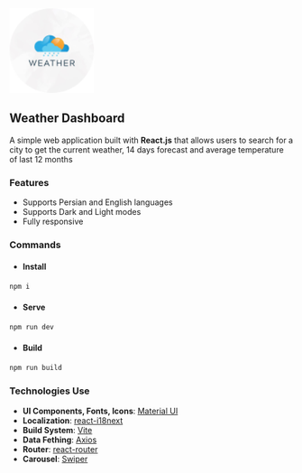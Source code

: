 <img src="https://raw.githubusercontent.com/morteza-jamali/react-weather-app/refs/heads/wip/public/logo.svg" alt="Weather Dashboard" title="Weather Dashboard" width="150px" />

## Weather Dashboard

A simple web application built with **React.js** that allows users to search for a city to get the current weather, 14 days forecast and average temperature of last 12 months

### Features

- Supports Persian and English languages
- Supports Dark and Light modes
- Fully responsive

### Commands

- #### Install

```bash
npm i
```

- #### Serve

```bash
npm run dev
```

- #### Build

```bash
npm run build
```

### Technologies Use

- **UI Components, Fonts, Icons**: [Material UI](https://mui.com/material-ui/)
- **Localization**: [react-i18next](https://react.i18next.com/)
- **Build System**: [Vite](https://vite.dev/)
- **Data Fething**: [Axios](https://axios-http.com/docs/intro)
- **Router**: [react-router](https://reactrouter.com/)
- **Carousel**: [Swiper](https://swiperjs.com/)
